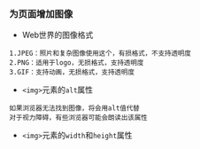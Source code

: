 ### 为页面增加图像

- Web世界的图像格式

```
1.JPEG：照片和复杂图像使用这个，有损格式，不支持透明度
2.PNG：适用于logo，无损格式，支持透明度
3.GIF：支持动画，无损格式，支持透明度
```

- `<img>`元素的`alt`属性

```
如果浏览器无法找到图像，将会用alt值代替
对于视力障碍，有些浏览器可能会朗读出该属性
```

- `<img>`元素的`width`和`height`属性
